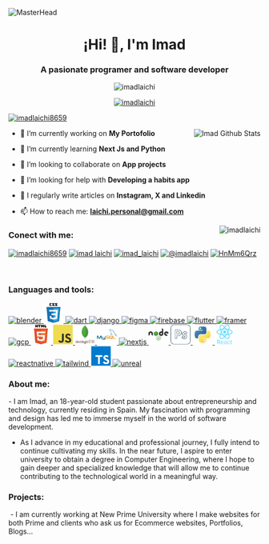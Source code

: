 ![MasterHead](https://static.vecteezy.com/system/resources/previews/016/828/119/non_2x/background-of-the-topographic-map-vintage-outdoors-style-geographic-abstract-grid-line-topography-map-contour-background-free-vector.jpg)

<h1 align="center">¡Hi! 👋, I'm Imad</h1>
<h3 align="center">A pasionate programer and software developer</h3>


<p align="center"> <img src="https://komarev.com/ghpvc/?username=imadlaichi&label=Profile%20views&color=0e75b6&style=flat" alt="imadlaichi" /> </p>

<p align="center"> <a href="https://github.com/ryo-ma/github-profile-trophy"><img src="https://github-profile-trophy.vercel.app/?username=imadlaichi&bg_color=151515" alt="imadlaichi" /></a> </p>

<p align="left"> <a href="https://twitter.com/imadlaichi8659" target="blank"><img src="https://img.shields.io/twitter/follow/imadlaichi8659?logo=twitter&style=for-the-badge" alt="imadlaichi8659" /></a> </p>

<p align="left">
    <img align="right" src="https://github-readme-stats.vercel.app/api?username=imadlaichi&show_icons=true&title_color=fff&icon_color=ffffff&text_color=ffffff&bg_color=151515" alt="Imad Github Stats" />
</p>

- 🔭 I’m currently working on **My Portofolio**

- 🌱 I’m currently learning **Next Js and Python**

- 👯  I’m looking to collaborate on **App projects**

- 🤝 I’m looking for help with **Developing a habits app**

- 📝 I regularly write articles on **Instagram, X and Linkedin**

- 📫 How to reach me: **laichi.personal@gmail.com**


<p><img align="right" src="https://github-readme-stats.vercel.app/api/top-langs?username=imadlaichi&show_icons=true&locale=en&layout=compact&bg_color=151515" alt="imadlaichi" /></p>

<h3 align="left">Conect with me:</h3>

<p align="left">
<a href="https://twitter.com/imadlaichi8659" target="blank"><img align="center" src="https://raw.githubusercontent.com/rahuldkjain/github-profile-readme-generator/master/src/images/icons/Social/twitter.svg" alt="imadlaichi8659" height="30" width="40" /></a>
<a href="https://linkedin.com/in/imad laichi" target="blank"><img align="center" src="https://raw.githubusercontent.com/rahuldkjain/github-profile-readme-generator/master/src/images/icons/Social/linked-in-alt.svg" alt="imad laichi" height="30" width="40" /></a>
<a href="https://instagram.com/imad_laichi" target="blank"><img align="center" src="https://raw.githubusercontent.com/rahuldkjain/github-profile-readme-generator/master/src/images/icons/Social/instagram.svg" alt="imad_laichi" height="30" width="40" /></a>
<a href="https://www.youtube.com/c/@imadlaichi" target="blank"><img align="center" src="https://raw.githubusercontent.com/rahuldkjain/github-profile-readme-generator/master/src/images/icons/Social/youtube.svg" alt="@imadlaichi" height="30" width="40" /></a>
<a href="https://discord.gg/HnMm6Qrz" target="blank"><img align="center" src="https://raw.githubusercontent.com/rahuldkjain/github-profile-readme-generator/master/src/images/icons/Social/discord.svg" alt="HnMm6Qrz" height="30" width="40" /></a>
</p>

<p>‎ </p>

<h3 align="left">Languages and tools:</h3>
<p align="left"> <a href="https://www.blender.org/" target="_blank" rel="noreferrer"> <img src="https://download.blender.org/branding/community/blender_community_badge_white.svg" alt="blender" width="40" height="40"/> </a> <a href="https://www.w3schools.com/css/" target="_blank" rel="noreferrer"> <img src="https://raw.githubusercontent.com/devicons/devicon/master/icons/css3/css3-original-wordmark.svg" alt="css3" width="40" height="40"/> </a> <a href="https://dart.dev" target="_blank" rel="noreferrer"> <img src="https://www.vectorlogo.zone/logos/dartlang/dartlang-icon.svg" alt="dart" width="40" height="40"/> </a> <a href="https://www.djangoproject.com/" target="_blank" rel="noreferrer"> <img src="https://cdn.worldvectorlogo.com/logos/django.svg" alt="django" width="40" height="40"/> </a> <a href="https://www.figma.com/" target="_blank" rel="noreferrer"> <img src="https://www.vectorlogo.zone/logos/figma/figma-icon.svg" alt="figma" width="40" height="40"/> </a> <a href="https://firebase.google.com/" target="_blank" rel="noreferrer"> <img src="https://www.vectorlogo.zone/logos/firebase/firebase-icon.svg" alt="firebase" width="40" height="40"/> </a> <a href="https://flutter.dev" target="_blank" rel="noreferrer"> <img src="https://www.vectorlogo.zone/logos/flutterio/flutterio-icon.svg" alt="flutter" width="40" height="40"/> </a> <a href="https://www.framer.com/" target="_blank" rel="noreferrer"> <img src="https://www.vectorlogo.zone/logos/framer/framer-icon.svg" alt="framer" width="40" height="40"/> </a> <a href="https://cloud.google.com" target="_blank" rel="noreferrer"> <img src="https://www.vectorlogo.zone/logos/google_cloud/google_cloud-icon.svg" alt="gcp" width="40" height="40"/> </a> <a href="https://www.w3.org/html/" target="_blank" rel="noreferrer"> <img src="https://raw.githubusercontent.com/devicons/devicon/master/icons/html5/html5-original-wordmark.svg" alt="html5" width="40" height="40"/> </a> <a href="https://developer.mozilla.org/en-US/docs/Web/JavaScript" target="_blank" rel="noreferrer"> <img src="https://raw.githubusercontent.com/devicons/devicon/master/icons/javascript/javascript-original.svg" alt="javascript" width="40" height="40"/> </a> <a href="https://www.mongodb.com/" target="_blank" rel="noreferrer"> <img src="https://raw.githubusercontent.com/devicons/devicon/master/icons/mongodb/mongodb-original-wordmark.svg" alt="mongodb" width="40" height="40"/> </a> <a href="https://www.mysql.com/" target="_blank" rel="noreferrer"> <img src="https://raw.githubusercontent.com/devicons/devicon/master/icons/mysql/mysql-original-wordmark.svg" alt="mysql" width="40" height="40"/> </a> <a href="https://nextjs.org/" target="_blank" rel="noreferrer"> <img src="https://cdn.worldvectorlogo.com/logos/nextjs-2.svg" alt="nextjs" width="40" height="40"/> </a> <a href="https://nodejs.org" target="_blank" rel="noreferrer"> <img src="https://raw.githubusercontent.com/devicons/devicon/master/icons/nodejs/nodejs-original-wordmark.svg" alt="nodejs" width="40" height="40"/> </a> <a href="https://www.photoshop.com/en" target="_blank" rel="noreferrer"> <img src="https://raw.githubusercontent.com/devicons/devicon/master/icons/photoshop/photoshop-line.svg" alt="photoshop" width="40" height="40"/> </a> <a href="https://www.python.org" target="_blank" rel="noreferrer"> <img src="https://raw.githubusercontent.com/devicons/devicon/master/icons/python/python-original.svg" alt="python" width="40" height="40"/> </a> <a href="https://reactjs.org/" target="_blank" rel="noreferrer"> <img src="https://raw.githubusercontent.com/devicons/devicon/master/icons/react/react-original-wordmark.svg" alt="react" width="40" height="40"/> </a> <a href="https://reactnative.dev/" target="_blank" rel="noreferrer"> <img src="https://reactnative.dev/img/header_logo.svg" alt="reactnative" width="40" height="40"/> </a> <a href="https://tailwindcss.com/" target="_blank" rel="noreferrer"> <img src="https://www.vectorlogo.zone/logos/tailwindcss/tailwindcss-icon.svg" alt="tailwind" width="40" height="40"/> </a> <a href="https://www.typescriptlang.org/" target="_blank" rel="noreferrer"> <img src="https://raw.githubusercontent.com/devicons/devicon/master/icons/typescript/typescript-original.svg" alt="typescript" width="40" height="40"/> </a> <a href="https://unrealengine.com/" target="_blank" rel="noreferrer"> <img src="https://raw.githubusercontent.com/kenangundogan/fontisto/036b7eca71aab1bef8e6a0518f7329f13ed62f6b/icons/svg/brand/unreal-engine.svg" alt="unreal" width="40" height="40"/> </a> </p>

<h3 align="left">About me:</h3>
<p align="left">
- I am Imad, an 18-year-old student passionate about entrepreneurship and technology, currently residing in Spain. My fascination with programming and design has led me to immerse myself in the world of software development.

- As I advance in my educational and professional journey, I fully intend to continue cultivating my skills. In the near future, I aspire to enter university to obtain a degree in Computer Engineering, where I hope to gain deeper and specialized knowledge that will allow me to continue contributing to the technological world in a meaningful way.</p>

<h3 align="left">Projects:</h3>
<p>‎
- I am currently working at New Prime University where I make websites for both Prime and clients who ask us for Ecommerce websites, Portfolios, Blogs...</p>


